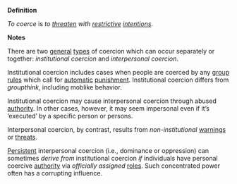 **Definition**

*To coerce* is *to [threaten](https://github.com/gcassel/Modular-Organization-Terminology/blob/master/terms/threat.md) with [restrictive](https://github.com/gcassel/Modular-Organization-Terminology/blob/master/terms/restriction.md) [intentions](https://github.com/gcassel/Modular-Organization-Terminology/blob/master/terms/intention.md)*. 
 
**Notes**

There are two [general](https://github.com/gcassel/Modular-Organization-Terminology/blob/master/terms/generic.md) [types](https://github.com/gcassel/Modular-Organization-Terminology/blob/master/terms/type.md) of coercion which can occur separately or together: *institutional coercion* and *interpersonal coercion*. 

Institutional coercion includes cases when people are coerced by any [group](https://github.com/gcassel/Modular-Organization-Terminology/blob/master/terms/group.md) [rules](https://github.com/gcassel/Modular-Organization-Terminology/blob/master/terms/rule.md) which call for [automatic](https://github.com/gcassel/Modular-Organization-Terminology/blob/master/terms/automate.md) [punishment](https://github.com/gcassel/Modular-Organization-Terminology/blob/master/terms/punishment.md).  Institutional coercion differs from *groupthink*, including moblike behavior.

Institutional coercion may cause interpersonal coercion through abused [authority](https://github.com/gcassel/Modular-Organization-Terminology/blob/master/terms/authority.md).  In other cases, however, it may seem impersonal even if it’s ‘executed’ by a specific person or persons. 

Interpersonal coercion, by contrast, results from *non-institutional* [warnings](https://github.com/gcassel/Modular-Organization-Terminology/blob/master/terms/warning.md) or [threats](https://github.com/gcassel/Modular-Organization-Terminology/blob/master/terms/threat.md).

[Persistent](https://github.com/gcassel/Modular-Organization-Terminology/blob/master/terms/persist.md) interpersonal coercion (i.e., dominance or oppression) can sometimes *derive from* institutional coercion *if* individuals have personal coercive [authority](https://github.com/gcassel/Modular-Organization-Terminology/blob/master/terms/authority.md) via *officially* *assigned* [roles](https://github.com/gcassel/Modular-Organization-Terminology/blob/master/terms/role.md).  Such concentrated power often has a corrupting influence. 

